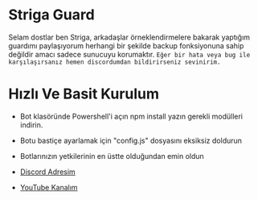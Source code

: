 # Striga Guard 
Selam dostlar ben Striga, arkadaşlar örneklendirmelere bakarak yaptığım guardımı paylaşıyorum herhangi bir şekilde backup fonksiyonuna sahip değildir amacı sadece sunucuyu korumaktır.
`Eğer bir hata veya bug ile karşılaşırsanız hemen discordumdan bildirirseniz sevinirim.`

# Hızlı Ve Basit Kurulum
* Bot klasöründe Powershell'i açın npm install yazın gerekli modülleri indirin.
* Botu bastiçe ayarlamak için "config.js" dosyasını eksiksiz doldurun
* Botlarınızın yetkilerinin en üstte olduğundan emin oldun


* [Discord Adresim](https://discord.gg/striga)
* [YouTube Kanalım](https://www.youtube.com/channel/UC2yLMwMa0vyrBw_Tzhe0U-g)
